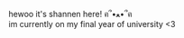 hewoo it's shannen here! ฅ՞•ﻌ•՞ฅ  
im currently on my final year of university <3  



<!---
shannenswibisono/shannenswibisono is a ✨ special ✨ repository because its `README.md` (this file) appears on your GitHub profile.
You can click the Preview link to take a look at your changes.
--->
